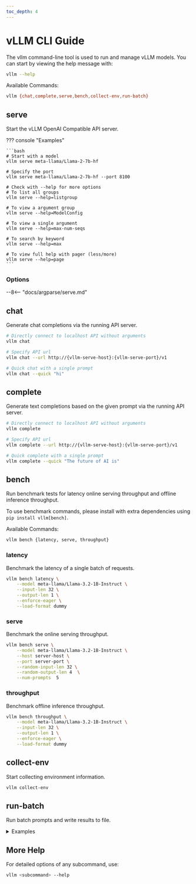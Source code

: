 ```yaml
---
toc_depth: 4
---
```


# vLLM CLI Guide

The vllm command-line tool is used to run and manage vLLM models. You can start by viewing the help message with:

```bash
vllm --help
```

Available Commands:

```bash
vllm {chat,complete,serve,bench,collect-env,run-batch}
```

## serve

Start the vLLM OpenAI Compatible API server.

??? console "Examples"

    ```bash
    # Start with a model
    vllm serve meta-llama/Llama-2-7b-hf

    # Specify the port
    vllm serve meta-llama/Llama-2-7b-hf --port 8100

    # Check with --help for more options
    # To list all groups
    vllm serve --help=listgroup

    # To view a argument group
    vllm serve --help=ModelConfig

    # To view a single argument
    vllm serve --help=max-num-seqs

    # To search by keyword
    vllm serve --help=max

    # To view full help with pager (less/more)
    vllm serve --help=page
    ```

### Options

--8<-- "docs/argparse/serve.md"

## chat

Generate chat completions via the running API server.

```bash
# Directly connect to localhost API without arguments
vllm chat

# Specify API url
vllm chat --url http://{vllm-serve-host}:{vllm-serve-port}/v1

# Quick chat with a single prompt
vllm chat --quick "hi"
```

## complete

Generate text completions based on the given prompt via the running API server.

```bash
# Directly connect to localhost API without arguments
vllm complete

# Specify API url
vllm complete --url http://{vllm-serve-host}:{vllm-serve-port}/v1

# Quick complete with a single prompt
vllm complete --quick "The future of AI is"
```

</details>

## bench

Run benchmark tests for latency online serving throughput and offline inference throughput.

To use benchmark commands, please install with extra dependencies using `pip install vllm[bench]`.

Available Commands:

```bash
vllm bench {latency, serve, throughput}
```

### latency

Benchmark the latency of a single batch of requests.

```bash
vllm bench latency \
    --model meta-llama/Llama-3.2-1B-Instruct \
    --input-len 32 \
    --output-len 1 \
    --enforce-eager \
    --load-format dummy
```

### serve

Benchmark the online serving throughput.

```bash
vllm bench serve \
    --model meta-llama/Llama-3.2-1B-Instruct \
    --host server-host \
    --port server-port \
    --random-input-len 32 \
    --random-output-len 4  \
    --num-prompts  5
```

### throughput

Benchmark offline inference throughput.

```bash
vllm bench throughput \
    --model meta-llama/Llama-3.2-1B-Instruct \
    --input-len 32 \
    --output-len 1 \
    --enforce-eager \
    --load-format dummy
```

## collect-env

Start collecting environment information.

```bash
vllm collect-env
```

## run-batch

Run batch prompts and write results to file.

<details>
<summary>Examples</summary>

```bash
# Running with a local file
vllm run-batch \
    -i offline_inference/openai_batch/openai_example_batch.jsonl \
    -o results.jsonl \
    --model meta-llama/Meta-Llama-3-8B-Instruct

# Using remote file
vllm run-batch \
    -i https://raw.githubusercontent.com/vllm-project/vllm/main/examples/offline_inference/openai_batch/openai_example_batch.jsonl \
    -o results.jsonl \
    --model meta-llama/Meta-Llama-3-8B-Instruct
```

</details>

## More Help

For detailed options of any subcommand, use:

```bash
vllm <subcommand> --help
```
